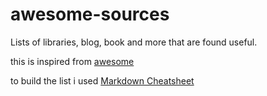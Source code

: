 # awesome-sources #

Lists of libraries, blog, book and more that are found useful.

this is inspired from [awesome](https://github.com/sindresorhus/awesome)

to build the list i used [Markdown Cheatsheet](https://github.com/tchapi/markdown-cheatsheet/blob/master/README.md)
